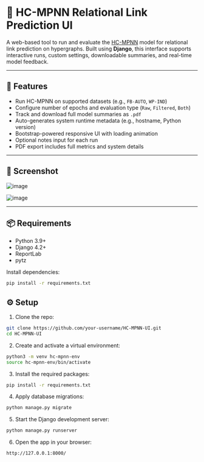 # 🧠 HC-MPNN Relational Link Prediction UI

A web-based tool to run and evaluate the [HC-MPNN](https://github.com/HxyScotthuang/HC-MPNN) model for relational link prediction on hypergraphs. Built using **Django**, this interface supports interactive runs, custom settings, downloadable summaries, and real-time model feedback.

---

## 🚀 Features

- Run HC-MPNN on supported datasets (e.g., `FB-AUTO`, `WP-IND`)
- Configure number of epochs and evaluation type (`Raw`, `Filtered`, `Both`)
- Track and download full model summaries as `.pdf`
- Auto-generates system runtime metadata (e.g., hostname, Python version)
- Bootstrap-powered responsive UI with loading animation
- Optional notes input for each run
- PDF export includes full metrics and system details

---

## 📸 Screenshot

![image](https://github.com/user-attachments/assets/61f3f999-e7e6-4680-915b-d245c562f75b)

![image](https://github.com/user-attachments/assets/c36cb5bf-83cd-409e-9406-adbb69a9cc1f)

---

## 📦 Requirements

- Python 3.9+
- Django 4.2+
- ReportLab
- pytz

Install dependencies:
```bash
pip install -r requirements.txt
```

## ⚙️ Setup

1. Clone the repo:
```bash
git clone https://github.com/your-username/HC-MPNN-UI.git
cd HC-MPNN-UI
```
2. Create and activate a virtual environment:
```bash
python3 -m venv hc-mpnn-env
source hc-mpnn-env/bin/activate
```
3. Install the required packages:

```bash
pip install -r requirements.txt
```

4. Apply database migrations:
```bash
python manage.py migrate
```

5. Start the Django development server:
```bash
python manage.py runserver
```

6. Open the app in your browser:
```
http://127.0.0.1:8000/
```
